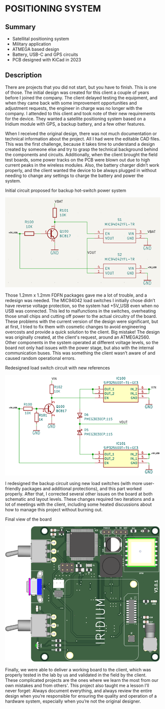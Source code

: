 # POSITIONING SYSTEM

## Summary
- Satellital positioning system
- Military application
- ATMEGA based design
- Battery, USB-C and GPS circuits
- PCB designed with KiCad in 2023


## Description
There are projects that you did not start, but you have to finish. This is one of those. The initial design was created for this client a couple of years before I joined the company. The client delayed testing the equipment, and when they came back with some improvement opportunities and adjustment requests, the engineer in charge was no longer with the company. I attended to this client and took note of their new requirements for the device. They wanted a satellite positioning system based on a Iridium module with GPS, a backup battery, and a few other features.

When I received the original design, there was not much documentation or technical information about the project. All I had were the editable CAD files. This was the first challenge, because it takes time to understand a design created by someone else and try to grasp the technical background behind the components and circuits. Additionally, when the client brought the field test boards, some power tracks on the PCB were blown out due to high current peaks in the wireless modules. Also, the battery charger didn’t work properly, and the client wanted the device to be always plugged in without needing to change any settings to charge the battery and power the system.

Initial circuit proposed for backup hot-switch power system

![alt text](initial-design.png)

Those 1.2mm x 1.2mm FDFN packages gave me a lot of trouble, and a redesign was needed. The MIC94042 load switches I initially chose didn’t have reverse voltage protection, so the system had +5V_USB even when no USB was connected. This led to malfunctions in the switches, overheating those small chips and cutting off power to the actual circuitry of the board. These problems with the current version of the design were significant, but at first, I tried to fix them with cosmetic changes to avoid engineering overcosts and provide a quick solution to the client. Big mistake! The design was originally created, at the client's request, around an ATMEGA2560. Other components in the system operated at different voltage levels, so the board not only had issues with the power stage, but also with the internal communication buses. This was something the client wasn’t aware of and caused random operational errors.

Redesigned load switch circuit with new references

![alt text](new-switch.png)

I redesigned the backup circuit using new load switches (with more user-friendly packages and additional protections), and this part worked properly. After that, I corrected several other issues on the board at both schematic and layout levels. These changes required two iterations and a lot of meetings with the client, including some heated discussions about how to manage this project without burning out.

Final view of the board

![alt text](final-board.png)

Finally, we were able to deliver a working board to the client, which was properly tested in the lab by us and validated in the field by the client. These complicated projects are the ones where we learn the most from our own mistakes and from others'. This project also taught me a lesson I’ll never forget: Always document everything, and always review the entire design when you’re responsible for ensuring the quality and operation of a hardware system, especially when you’re not the original designer.